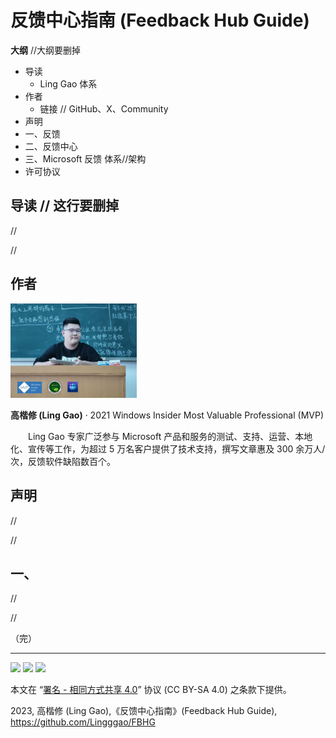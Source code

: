 # 反馈中心指南 (Feedback Hub Guide)

**大纲** //大纲要删掉

- 导读
  - Ling Gao 体系
- 作者
  - 链接 // GitHub、X、Community
- 声明
- 一、反馈
- 二、反馈中心
- 三、Microsoft 反馈 体系//架构
- 许可协议

## 导读 // 这行要删掉

//

//

## 作者

<img src="Images/Ling Gao.jpg" width = "40%" />

**高楷修 (Ling Gao)** · 2021 Windows Insider Most Valuable Professional (MVP)

&emsp;&emsp;Ling Gao 专家广泛参与 Microsoft 产品和服务的测试、支持、运营、本地化、宣传等工作，为超过 5 万名客户提供了技术支持，撰写文章惠及 300 余万人/次，反馈软件缺陷数百个。

## 声明

//

//

## 一、

//

//

（完）

---

<img src="https://mirrors.creativecommons.org/presskit/icons/cc.xlarge.png" width = "3%" /> <img src="https://mirrors.creativecommons.org/presskit/icons/by.xlarge.png" width = "3%" /> <img src="https://mirrors.creativecommons.org/presskit/icons/sa.xlarge.png" width = "3%" />

本文在 “[署名 - 相同方式共享 4.0](https://creativecommons.org/licenses/by-sa/4.0/legalcode.zh-Hans)” 协议 (CC BY-SA 4.0) 之条款下提供。

2023, 高楷修 (Ling Gao),《反馈中心指南》(Feedback Hub Guide), https://github.com/Lingggao/FBHG

